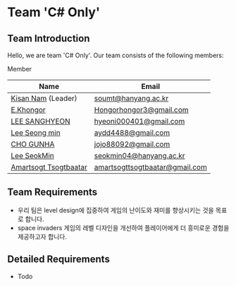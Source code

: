 # Team 'C# Only' 
## Team Introduction
Hello, we are team 'C# Only'. Our team consists of the following members:

Member

| Name                                             | Email                   | 
|--------------------------------------------------|-------------------------|
| [Kisan Nam](https://github.com/soumt-r) (Leader) | soumt@hanyang.ac.kr     |
| [E.Khongor]()                                    | Hongorhongor3@gmail.com |
| [LEE SANGHYEON]()                                | hyeoni000401@gmail.com  |
| [Lee Seong min]()                                | aydd4488@gmail.com      |
| [CHO GUNHA]()                                    | jojo88092@gmail.com |
| [Lee SeokMin]()                                  | seokmin04@hanyang.ac.kr |
| [Amartsogt Tsogtbaatar]()                        | amartsogttsogtbaatar@gmail.com |

## Team Requirements
- 우리 팀은 level design에 집중하여 게임의 난이도와 재미를 향상시키는 것을 목표로 합니다.
- space invaders 게임의 레벨 디자인을 개선하여 플레이어에게 더 흥미로운 경험을 제공하고자 합니다.

## Detailed Requirements
- Todo